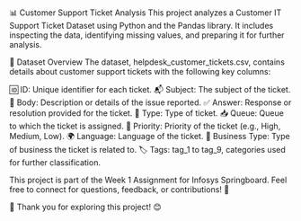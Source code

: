 📊 Customer Support Ticket Analysis
This project analyzes a Customer IT Support Ticket Dataset using Python and the Pandas library. It includes inspecting the data, identifying missing values, and preparing it for further analysis.

📂 Dataset Overview
The dataset, helpdesk_customer_tickets.csv, contains details about customer support tickets with the following key columns:

🆔 ID: Unique identifier for each ticket.
📬 Subject: The subject of the ticket.
📝 Body: Description or details of the issue reported.
✅ Answer: Response or resolution provided for the ticket.
📂 Type: Type of ticket.
📥 Queue: Queue to which the ticket is assigned.
🚦 Priority: Priority of the ticket (e.g., High, Medium, Low).
🌍 Language: Language of the ticket.
🏢 Business Type: Type of business the ticket is related to.
🏷️ Tags: tag_1 to tag_9, categories used for further classification.


This project is part of the Week 1 Assignment for Infosys Springboard. Feel free to connect for questions, feedback, or contributions! 🚀

🌟 Thank you for exploring this project! 😊
